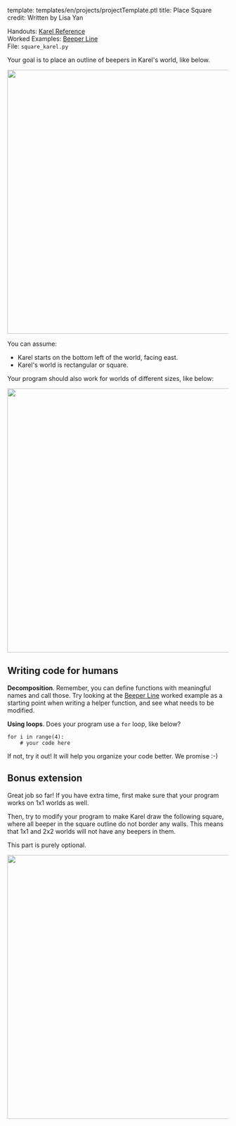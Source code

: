 template: templates/en/projects/projectTemplate.ptl
title: Place Square
credit: Written by Lisa Yan

Handouts: [Karel Reference]({{pathToRoot}}en/resources/karel.html)<br/>
Worked Examples: [Beeper Line]({{pathToRoot}}en/projects/beeperLine/index.html)<br/>
File: `square_karel.py`

Your goal is to place an outline of beepers in Karel's world, like below.

<center>
	<img style="width:600px"  src="{{pathToRoot}}img/projects/placeSquare/world1.png">	
</center>

You can assume:

* Karel starts on the bottom left of the world, facing east.
* Karel's world is rectangular or square.

Your program should also work for worlds of different sizes, like below:

<center>
	<img style="width:600px"  src="{{pathToRoot}}img/projects/placeSquare/world2.png">	
</center>

## Writing code for humans

**Decomposition**. Remember, you can define functions with meaningful names and call those. Try looking at the [Beeper Line]({{pathToRoot}}en/projects/beeperLine/index.html) worked example as a starting point when writing a helper function, and see what needs to be modified.

**Using loops**. Does your program use a `for` loop, like below?

```
for i in range(4):
    # your code here
```

If not, try it out! It will help you organize your code better. We promise :-)

## Bonus extension

Great job so far! If you have extra time, first make sure that your program works on 1x1 worlds as well.

Then, try to modify your program to make Karel draw the following square, where all beeper in the square outline do not border any walls. This means that 1x1 and 2x2 worlds will not have any beepers in them.

This part is purely optional.

<center>
	<img style="width:600px"  src="{{pathToRoot}}img/projects/placeSquare/bonus.png">	
</center>


